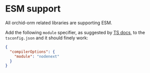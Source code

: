 # ESM support

All orchid-orm related libraries are supporting ESM.

Add the following `module` specifier, as suggested by [TS docs](https://www.typescriptlang.org/docs/handbook/esm-node.html), to the `tsconfig.json` and it should finely work:

```json
{
  "compilerOptions": {
    "module": "nodenext"
  }
}
```

